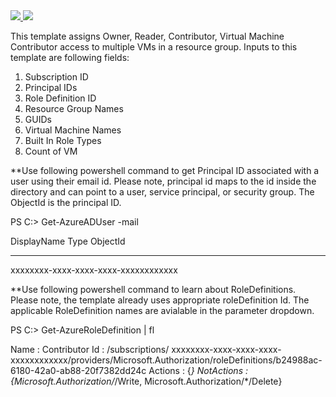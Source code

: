 <a href="https://portal.azure.com/#create/Microsoft.Template/uri/https%3A%2F%2Fraw.githubusercontent.com%2FAzure%2Fazure-quickstart-templates%2Fmaster%2F201-rbac-builtinrole-multipleVMs%2Fazuredeploy.json" target="_blank">
    <img src="http://azuredeploy.net/deploybutton.png"/>
</a>
<a href="http://armviz.io/#/?load=https%3A%2F%2Fraw.githubusercontent.com%2FAzure%2Fazure-quickstart-templates%2Fmaster%2F201-rbac-builtinrole-multipleVMs%2Fazuredeploy.json" target="_blank">
  <img src="http://armviz.io/visualizebutton.png"/>
</a>

This template assigns Owner, Reader, Contributor, Virtual Machine Contributor access to multiple VMs in a resource group. Inputs to this template are following fields:

1. Subscription ID
2. Principal IDs
3. Role Definition ID
4. Resource Group Names
5. GUIDs
6. Virtual Machine Names
7. Built In Role Types
8. Count of VM

**Use following powershell command to get Principal ID associated with a user using their email id. Please note, principal id maps to the id inside the directory and can point to a user, service principal, or security group. The ObjectId is the principal ID.

PS C:\> Get-AzureADUser -mail <email id>

DisplayName                    Type                           ObjectId
-----------                    ----                           --------
<NAME>                                                        xxxxxxxx-xxxx-xxxx-xxxx-xxxxxxxxxxxx


**Use following powershell command to learn about RoleDefinitions. Please note, the template already uses appropriate roleDefinition Id. The applicable RoleDefinition names are avialable in the parameter dropdown. 

PS C:\> Get-AzureRoleDefinition | fl

Name       : Contributor
Id         : /subscriptions/ xxxxxxxx-xxxx-xxxx-xxxx-xxxxxxxxxxxx/providers/Microsoft.Authorization/roleDefinitions/b24988ac-6180-42a0-ab88-20f7382dd24c
Actions    : {*}
NotActions : {Microsoft.Authorization/*/Write, Microsoft.Authorization/*/Delete} 